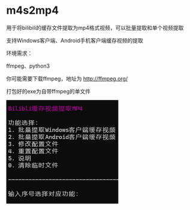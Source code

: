# m4s2mp4
用于将bilibili的缓存文件提取为mp4格式视频，可以批量提取和单个视频提取

支持Windows客户端、Android手机客户端缓存视频的提取

环境需求：

ffmpeg、python3

你可能需要下载ffmpeg，地址为 http://ffmpeg.org/

打包好的exe为自带ffmpeg的单文件

<img src="https://raw.githubusercontent.com/guaguala/m4s2mp4/main/menu.png">
